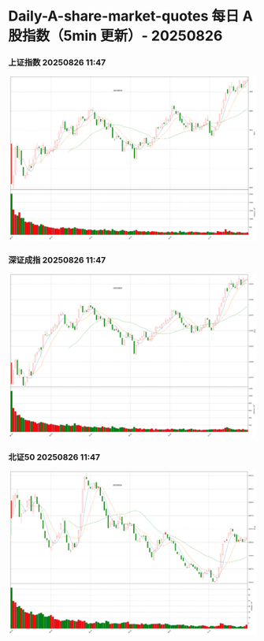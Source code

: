 
# Daily-A-share-market-quotes 每日 A 股指数（5min 更新）- 20250826

### 上证指数 20250826 11:47
![](./fig/2025/8/20250826-sh000001.png)

### 深证成指 20250826 11:47
![](./fig/2025/8/20250826-sz399001.png)

### 北证50 20250826 11:47
![](./fig/2025/8/20250826-bj899050.png)
